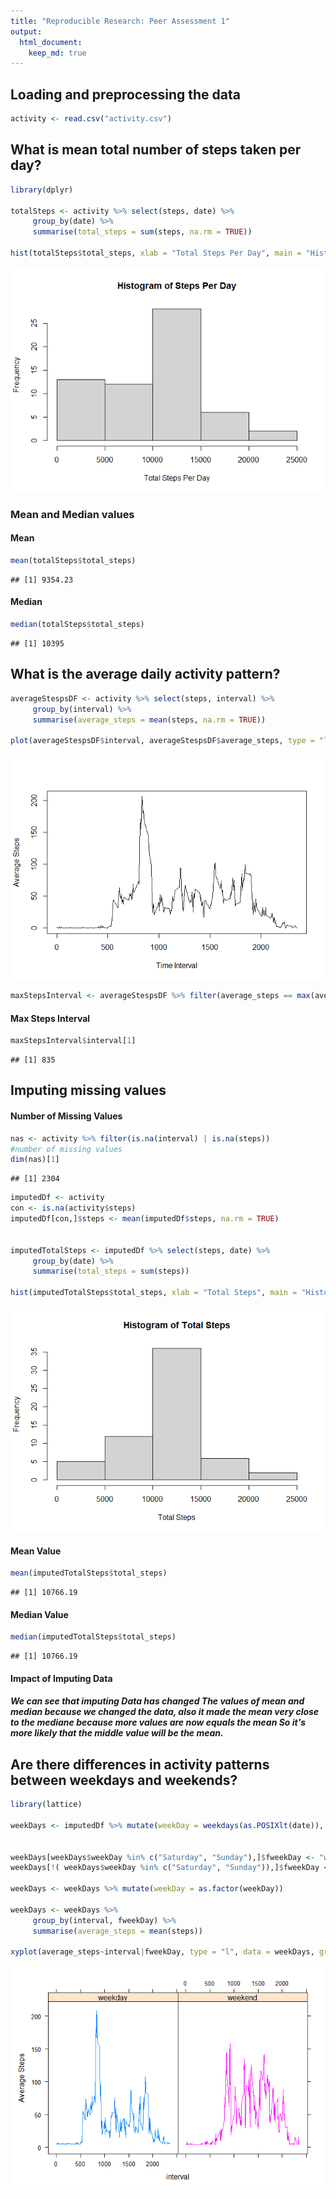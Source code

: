 ```yaml
---
title: "Reproducible Research: Peer Assessment 1"
output: 
  html_document:
    keep_md: true
---
```



## Loading and preprocessing the data

```r
activity <- read.csv("activity.csv")
```



## What is mean total number of steps taken per day?

```r
library(dplyr)

totalSteps <- activity %>% select(steps, date) %>%
     group_by(date) %>%
     summarise(total_steps = sum(steps, na.rm = TRUE))

hist(totalSteps$total_steps, xlab = "Total Steps Per Day", main = "Histogram of Steps Per Day")
```

![](PA1_template_files/figure-html/unnamed-chunk-2-1.png)<!-- -->

### Mean and Median values
#### Mean


```r
mean(totalSteps$total_steps)
```

```
## [1] 9354.23
```
#### Median

```r
median(totalSteps$total_steps)
```

```
## [1] 10395
```



## What is the average daily activity pattern?

```r
averageStespsDF <- activity %>% select(steps, interval) %>%
     group_by(interval) %>%
     summarise(average_steps = mean(steps, na.rm = TRUE))

plot(averageStespsDF$interval, averageStespsDF$average_steps, type = "l", xlab = "Time Interval", ylab = "Average Steps")
```

![](PA1_template_files/figure-html/unnamed-chunk-5-1.png)<!-- -->

```r
maxStepsInterval <- averageStespsDF %>% filter(average_steps == max(average_steps))
```


#### Max Steps Interval


```r
maxStepsInterval$interval[1]
```

```
## [1] 835
```


## Imputing missing values

#### Number of Missing Values

```r
nas <- activity %>% filter(is.na(interval) | is.na(steps))
#number of missing values
dim(nas)[1]
```

```
## [1] 2304
```



```r
imputedDf <- activity
con <- is.na(activity$steps)
imputedDf[con,]$steps <- mean(imputedDf$steps, na.rm = TRUE)


imputedTotalSteps <- imputedDf %>% select(steps, date) %>%
     group_by(date) %>%
     summarise(total_steps = sum(steps))

hist(imputedTotalSteps$total_steps, xlab = "Total Steps", main = "Histogram of Total Steps")
```

![](PA1_template_files/figure-html/unnamed-chunk-8-1.png)<!-- -->

#### Mean Value


```r
mean(imputedTotalSteps$total_steps)
```

```
## [1] 10766.19
```


#### Median Value


```r
median(imputedTotalSteps$total_steps)
```

```
## [1] 10766.19
```

#### Impact of Imputing Data
##### We can see that imputing Data has changed The values of mean and median because we changed the data, also it made the mean very close to the mediane because more values are now equals the mean So it's more likely that the middle value will be the mean.

## Are there differences in activity patterns between weekdays and weekends?

```r
library(lattice)

weekDays <- imputedDf %>% mutate(weekDay = weekdays(as.POSIXlt(date)), fweekDay = "f")


weekDays[weekDays$weekDay %in% c("Saturday", "Sunday"),]$fweekDay <- "weekend"
weekDays[!( weekDays$weekDay %in% c("Saturday", "Sunday")),]$fweekDay <- "weekday"

weekDays <- weekDays %>% mutate(weekDay = as.factor(weekDay))

weekDays <- weekDays %>%
     group_by(interval, fweekDay) %>%
     summarise(average_steps = mean(steps))

xyplot(average_steps~interval|fweekDay, type = "l", data = weekDays, groups = fweekDay, layout = c(2, 1), ylab = "Average Steps")
```

![](PA1_template_files/figure-html/unnamed-chunk-11-1.png)<!-- -->

